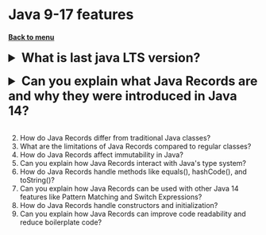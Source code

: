<h1>Java 9-17 features</h1> 
<h4> 

[Back to menu](..%2FMenu.md)

</h4>

[//]: # (What is last java LTS version?)

<details>
    <summary style="font-size: 25px;">
        <b>
            What is last java LTS version?
        </b>
    </summary>
<br>

- Java 17 (LTS) - September 2021
- Java 21 (JDK 21) — Released in September 2023

next will be 25 (LTS) September 2025

</details>
<br>

[//]: # (Can you explain what Java Records are 
        and why they were introduced in Java 14?)

<details>
    <summary style="font-size: 25px;">
        <b>
            Can you explain what Java Records are 
            and why they were introduced in Java 14?
        </b>
    </summary>
<br>

Java Records are a new kind of class
that are a transparent holder for shallowly immutable data,
and they were introduced to simplify the creation of such classes,
encourage immutability, improve code readability, and ensure correctness.

Here's an example of a Record:

```
public record Point(int x, int y) { }
```

This single line of code is equivalent to the following
traditional class declaration:

```
public final class Point {
    private final int x;
    private final int y;

    public Point(int x, int y) {
        this.x = x;
        this.y = y;
    }

    public int x() { return x; }
    public int y() { return y; }

    @Override
    public boolean equals(Object obj) { /* ... */ }
    @Override
    public int hashCode() { /* ... */ }
    @Override
    public String toString() { /* ... */ }
}
```

1. **Simplicity**: Records make it easier and simpler to create classes 
that are intended to be simple data carriers.

2. **Safety**: Records are implicitly final and their fields 
are implicitly final too, which encourages immutability.

3. **Readability**: By reducing boilerplate code, 
Records make the code more readable and easier to understand.

4. **Correctness**: Records automatically provide correct implementations 
of `equals()`, `hashCode()`, and `toString()`.

</details>
<br>


2. How do Java Records differ from traditional Java classes?
4. What are the limitations of Java Records compared to regular classes?
5. How do Java Records affect immutability in Java?
6. Can you explain how Java Records interact with Java's type system?
7. How do Java Records handle methods like equals(), hashCode(), and toString()?
8. Can you explain how Java Records can be used with other Java 14 features like Pattern Matching and Switch Expressions?
9. How do Java Records handle constructors and initialization?
10. Can you explain how Java Records can improve code readability and reduce boilerplate code?



